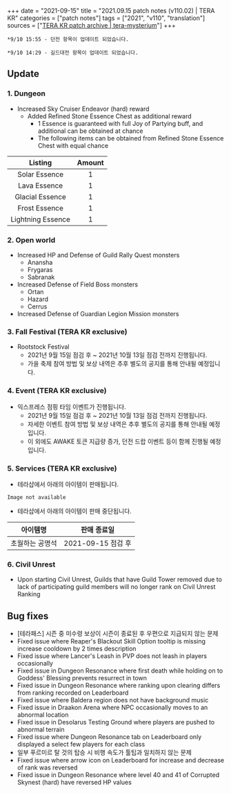 +++
date = "2021-09-15"
title = "2021.09.15 patch notes (v110.02) | TERA KR"
categories = ["patch notes"]
tags = ["2021", "v110", "translation"]
sources = ["[TERA KR patch archive | tera-mysterium](/ko/patch/2021/v110-02)"]
+++

```
*9/10 15:55 - 던전 항목이 업데이트 되었습니다.

*9/10 14:29 - 길드대전 항목이 업데이트 되었습니다.
```

## Update

### **1.** Dungeon
- Increased Sky Cruiser Endeavor (hard) reward
  - Added Refined Stone Essence Chest as additional reward
    - 1 Essence is guaranteed with full Joy of Partying buff, and additional can be obtained at chance
    - The following items can be obtained from Refined Stone Essence Chest with equal chance

| Listing | Amount |
| :-: | :-: |
| Solar Essence | 1 |
| Lava Essence | 1 |
| Glacial Essence | 1 |
| Frost Essence | 1 |
| Lightning Essence | 1 |

### **2.** Open world
- Increased HP and Defense of Guild Rally Quest monsters
  - Anansha
  - Frygaras
  - Sabranak
- Increased Defense of Field Boss monsters
  - Ortan
  - Hazard
  - Cerrus
- Increased Defense of Guardian Legion Mission monsters

### **3.** Fall Festival (TERA KR exclusive)
- Rootstock Festival
  - 2021년 9월 15일 점검 후 ~ 2021년 10월 13일 점검 전까지 진행됩니다.
  - 가을 축제 참여 방법 및 보상 내역은 추후 별도의 공지를 통해 안내될 예정입니다.

### **4.** Event (TERA KR exclusive)
- 익스프레스 점핑 타임 이벤트가 진행됩니다.
  - 2021년 9월 15일 점검 후 ~ 2021년 10월 13일 점검 전까지 진행됩니다.
  - 자세한 이벤트 참여 방법 및 보상 내역은 추후 별도의 공지를 통해 안내될 예정입니다.
  - 이 외에도 AWAKE 토큰 지급량 증가, 던전 드랍 이벤트 등이 함께 진행될 예정입니다.

### **5.** Services (TERA KR exclusive)
- 테라샵에서 아래의 아이템이 판매됩니다.

`Image not available`

- 테라샵에서 아래의 아이템이 판매 중단됩니다.

| 아이템명 | 판매 종료일 |
| :-: | :-: |
| 초월하는 공명석 | 2021-09-15 점검 후 |

### **6.** Civil Unrest
- Upon starting Civil Unrest, Guilds that have Guild Tower removed due to lack of participating guild members will no longer rank on Civil Unrest Ranking

## Bug fixes

- [테라패스] 시즌 중 미수령 보상이 시즌이 종료된 후 우편으로 지급되지 않는 문제
- Fixed issue where Reaper's Blackout Skill Option tooltip is missing increase cooldown by 2 times description
- Fixed issue where Lancer's Leash in PVP does not leash in players occasionally
- Fixed issue in Dungeon Resonance where first death while holding on to Goddess' Blessing prevents resurrect in town
- Fixed issue in Dungeon Resonance where ranking upon clearing differs from ranking recorded on Leaderboard
- Fixed issue where Baldera region does not have background music
- Fixed issue in Draakon Arena where NPC occasionally moves to an abnormal location
- Fixed issue in Desolarus Testing Ground where players are pushed to abnormal terrain
- Fixed issue where Dungeon Resonance tab on Leaderboard only displayed a select few players for each class
- 일부 푸르미르 탈 것의 탑승 시 비행 속도가 툴팁과 일치하지 않는 문제
- Fixed issue where arrow icon on Leaderboard for increase and decrease of rank was reversed
- Fixed issue in Dungeon Resonance where level 40 and 41 of Corrupted Skynest (hard) have reversed HP values

